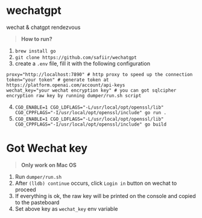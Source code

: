 # wechatgpt

wechat &amp; chatgpt rendezvous

> **How to run?**

1. `brew install go`
2. `git clone https://github.com/safiir/wechatgpt`
3. create a `.env` file, fill it with the following configuration

```env
proxy="http://localhost:7890" # http proxy to speed up the connection
token="your token" # generate token at https://platform.openai.com/account/api-keys
wechat_key="your wechat encryption key" # you can got sqlcipher encryption raw key by running dumper/run.sh script
```

4. `CGO_ENABLE=1 CGO_LDFLAGS="-L/usr/local/opt/openssl/lib" CGO_CPPFLAGS="-I/usr/local/opt/openssl/include" go run .`
5. `CGO_ENABLE=1 CGO_LDFLAGS="-L/usr/local/opt/openssl/lib" CGO_CPPFLAGS="-I/usr/local/opt/openssl/include" go build`

# Got Wechat key

> **Only work on Mac OS**

1. Run `dumper/run.sh`
2. After `(lldb) continue` occurs, click `Login in` button on wechat to proceed
3. If everything is ok, the raw key will be printed on the console and copied to the pasteboard
4. Set above key as `wechat_key` env variable
